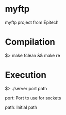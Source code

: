# myftp
myftp project from Epitech
# Compilation
$> make fclean && make re
# Execution
$> ./server port path

port: Port to use for sockets

path: Initial path
